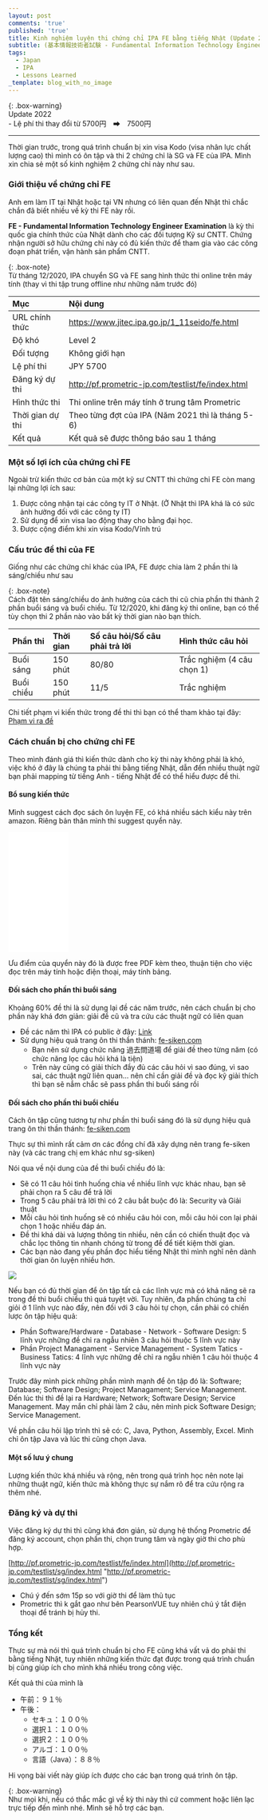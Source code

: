```yaml
---
layout: post
comments: 'true'
published: 'true'
title: Kinh nghiệm luyện thi chứng chỉ IPA FE bằng tiếng Nhật (Update 2021)
subtitle: (基本情報技術者試験 - Fundamental Information Technology Engineer Examination)
tags:
  - Japan
  - IPA
  - Lessons Learned
_template: blog_with_no_image
---
```


{: .box-warning}  
Update 2022  
\- Lệ phí thi thay đổi từ 5700円　➡　7500円

***

Thời gian trước, trong quá trình chuẩn bị xin visa Kodo (visa nhân lực chất lượng cao) thì mình có ôn tập và thi 2 chứng chỉ là SG và FE của IPA. Mình xin chia sẻ một số kinh nghiệm 2 chứng chỉ này như sau.

### Giới thiệu về chứng chỉ FE

Anh em làm IT tại Nhật hoặc tại VN nhưng có liên quan đến Nhật thì chắc chắn đã biết nhiều về kỳ thi FE này rồi.

**FE - Fundamental Information Technology Engineer Examination** là kỳ thi quốc gia chính thức của Nhật dành cho các đối tượng Kỹ sư CNTT. Chứng nhận người sở hữu chứng chỉ này có đủ kiến thức để tham gia vào các công đoạn phát triển, vận hành sản phẩm CNTT.

{: .box-note}  
Từ tháng 12/2020, IPA chuyển SG và FE sang hình thức thi online trên máy tính (thay vì thi tập trung offline như những năm trước đó)

| Mục | Nội dung |
| :--- | :--- |
| URL chính thức | https://www.jitec.ipa.go.jp/1_11seido/fe.html |
| Độ khó | Level 2 |
| Đối tượng | Không giới hạn |
| Lệ phí thi | JPY 5700 |
| Đăng ký dự thi | http://pf.prometric-jp.com/testlist/fe/index.html |
| Hình thức thi | Thi online trên máy tính ở trung tâm Prometric |
| Thời gian dự thi | Theo từng đợt của IPA (Năm 2021 thì là tháng 5-6) |
| Kết quả | Kết quả sẽ được thông báo sau 1 tháng |

### Một số lợi ích của chứng chỉ FE

Ngoài trừ kiến thức cơ bản của một kỹ sư CNTT thì chứng chỉ FE còn mang lại những lợi ích sau:

1. Được công nhận tại các công ty IT ở Nhật. (Ở Nhật thì IPA khá là có sức ảnh hưởng đối với các công ty IT)
2. Sử dụng để xin visa lao động thay cho bằng đại học.
3. Được cộng điểm khi xin visa Kodo/Vĩnh trú

### Cấu trúc đề thi của FE

Giống như các chứng chỉ khác của IPA, FE được chia làm 2 phần thi là sáng/chiều như sau

{: .box-note}  
Cách đặt tên sáng/chiều do ảnh hưởng của cách thi cũ chia phần thi thành 2 phần buổi sáng và buổi chiều. Từ 12/2020, khi đăng ký thi online, bạn có thể tùy chọn thi 2 phần nào vào bất kỳ thời gian nào bạn thích.

| Phần thi | Thời gian | Số câu hỏi/Số câu phải trả lời | Hình thức câu hỏi |
| :--- | :--- | :--- | :--- |
| Buổi sáng | 150 phút | 80/80 | Trắc nghiệm (4 câu chọn 1) |
| Buổi chiều | 150 phút | 11/5 | Trắc nghiệm |

Chi tiết phạm vi kiến thức trong đề thi thì bạn có thể tham khảo tại đây: [Phạm vi ra đề](https://www.fe-siken.com/fehani.html "Phạm vi")

### Cách chuẩn bị cho chứng chỉ FE

Theo mình đánh giá thì kiến thức dành cho kỳ thi này không phải là khó, việc khó ở đây là chúng ta phải thi bằng tiếng Nhật, dẫn đến nhiều thuật ngữ bạn phải mapping từ tiếng Anh - tiếng Nhật để có thể hiểu được đề thi.

#### Bổ sung kiến thức

Mình suggest cách đọc sách ôn luyện FE, có khá nhiều sách kiểu này trên amazon. Riêng bản thân mình thi suggest quyển này.

<iframe style="width:120px;height:240px;" marginwidth="0" marginheight="0" scrolling="no" frameborder="0" src="//rcm-fe.amazon-adsystem.com/e/cm?lt1=_blank&bc1=000000&IS2=1&bg1=FFFFFF&fc1=000000&lc1=0000FF&t=cuonghapvn-22&language=ja_JP&o=9&p=8&l=as4&m=amazon&f=ifr&ref=as_ss_li_til&asins=4295010308&linkId=3c886a8dc4e6dbbbcd08302fbd177558"></iframe>

Ưu điểm của quyển này đó là được free PDF kèm theo, thuận tiện cho việc đọc trên máy tính hoặc điện thoại, máy tính bảng.

#### Đối sách cho phần thi buổi sáng

Khoảng 60% đề thi là sử dụng lại đề các năm trước, nên cách chuẩn bị cho phần này khá đơn giản: giải đề cũ và tra cứu các thuật ngữ có liên quan

* Đề các năm thì IPA có public ở đây: [Link](https://www.jitec.ipa.go.jp/1_04hanni_sukiru/_index_mondai.html)
* Sử dụng hiệu quả trang ôn thi thần thánh: [fe-siken.com](https://www.fe-siken.com/)
  * Bạn nên sử dụng chức năng 過去問道場 để giải đề theo từng năm (có chức năng lọc câu hỏi khá là tiện)
  * Trên này cũng có giải thích đầy đủ các câu hỏi vì sao đúng, vì sao sai, các thuật ngữ liên quan... nên chỉ cần giải đề và đọc kỹ giải thích thì bạn sẽ nắm chắc sẽ pass phần thi buổi sáng rồi

#### Đối sách cho phần thi buổi chiều

Cách ôn tập cũng tương tự như phần thi buổi sáng đó là sử dụng hiệu quả trang ôn thi thần thánh: [fe-siken.com](https://www.fe-siken.com/)

Thực sự thì mình rất cảm ơn các đồng chí đã xây dựng nên trang fe-siken này (và các trang chị em khác như sg-siken)

Nói qua về nội dung của đề thi buổi chiều đó là:

* Sẽ có 11 câu hỏi tình huống chia về nhiều lĩnh vực khác nhau, bạn sẽ phải chọn ra 5 câu để trả lời
* Trong 5 câu phải trả lời thì có 2 câu bắt buộc đó là: Security và Giải thuật
* Mỗi câu hỏi tình huống sẽ có nhiều câu hỏi con, mỗi câu hỏi con lại phải chọn 1 hoặc nhiều đáp án.
* Đề thi khá dài và lượng thông tin nhiều, nên cần có chiến thuật đọc và chắc lọc thông tin nhanh chóng từ trong đề để tiết kiệm thời gian.
* Các bạn nào đang yếu phần đọc hiểu tiếng Nhật thì mình nghĩ nên dành thời gian ôn luyện nhiều hơn.

![](https://www.fe-siken.com/img/03.png)

Nếu bạn có đủ thời gian để ôn tập tất cả các lĩnh vực mà có khả năng sẽ ra trong đề thi buổi chiều thì quá tuyệt vời. Tuy nhiên, đa phần chúng ta chỉ giỏi ở 1 lĩnh vực nào đấy, nên đối với 3 câu hỏi tự chọn, cần phải có chiến lược ôn tập hiệu quả:

* Phần Software/Hardware - Database - Network - Software Design: 5 lĩnh vực những đề chỉ ra ngẫu nhiên 3 câu hỏi thuộc 5 lĩnh vực này
* Phần Project Managament - Service Management - System Tatics - Business Tatics: 4 lĩnh vực những đề chỉ ra ngẫu nhiên 1 câu hỏi thuộc 4 lĩnh vực này

Trước đây mình pick những phần mình mạnh để ôn tập đó là: Software; Database; Software Design; Project Managament; Service Management. Đến lúc thi thì đề lại ra Hardware; Network; Software Design; Service Management. May mắn chỉ phải làm 2 câu, nên mình pick Software Design; Service Management.

Về phần câu hỏi lập trình thì sẽ có: C, Java, Python, Assembly, Excel. Mình chỉ ôn tập Java và lúc thi cũng chọn Java.

#### Một số lưu ý chung

Lượng kiến thức khá nhiều và rộng, nên trong quá trình học nên note lại những thuật ngữ, kiến thức mà không thực sự nắm rõ để tra cứu rộng ra thêm nhé.

### Đăng ký và dự thi

Việc đăng ký dự thi thì cũng khá đơn giản, sử dụng hệ thống Prometric để đăng ký account, chọn phần thi, chọn trung tâm và ngày giờ thi cho phù hợp.

[http://pf.prometric-jp.com/testlist/fe/index.html](http://pf.prometric-jp.com/testlist/sg/index.html "http://pf.prometric-jp.com/testlist/sg/index.html")

* Chú ý đến sớm 15p so với giờ thi để làm thủ tục
* Prometric thì k gắt gao như bên PearsonVUE tuy nhiên chú ý tắt điện thoại để tránh bị hủy thi.

### Tổng kết

Thực sự mà nói thì quá trình chuẩn bị cho FE cũng khá vất vả do phải thi bằng tiếng Nhật, tuy nhiên những kiến thức đạt được trong quá trình chuẩn bị cũng giúp ích cho mình khá nhiều trong công việc.

Kết quả thi của mình là

* 午前：９１％
* 午後：
  * セキュ：１００％
  * 選択１：１００％
  * 選択２：１００％
  * アルゴ：１００％
  * 言語（Java）：８８％

Hi vọng bài viết này giúp ích được cho các bạn trong quá trình ôn tập.

{: .box-warning}  
Như mọi khi, nếu có thắc mắc gì về kỳ thi này thì cứ comment hoặc liên lạc trực tiếp đến mình nhé. Mình sẽ hỗ trợ các bạn.
